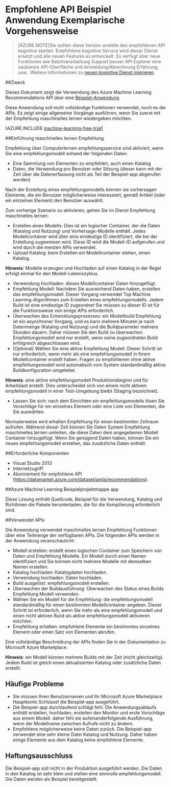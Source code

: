 <properties 
    pageTitle="Allgemeine Operationen in der Computer lernen empfohlene API | Microsoft Azure" 
    description="Azure ML Empfehlung Sample Application" 
    services="machine-learning" 
    documentationCenter="" 
    authors="LuisCabrer" 
    manager="jhubbard" 
    editor="cgronlun"/>

<tags 
    ms.service="machine-learning" 
    ms.workload="data-services" 
    ms.tgt_pltfrm="na" 
    ms.devlang="na" 
    ms.topic="article" 
    ms.date="09/08/2016" 
    ms.author="luisca"/> 


# <a name="recommendations-api-sample-application-walkthrough"></a>Empfohlene API Beispiel Anwendung Exemplarische Vorgehensweise

>[AZURE.NOTE]Sie sollten diese Version anstelle des empfohlenen API kognitive starten. Empfohlene kognitive Service wird dieser Dienst ersetzt und alle neuen Features es entwickelt. Es verfügt über neue Funktionen wie Batchverarbeitung Support besser API Explorer eine sauberere API-Oberfläche und Anmeldung/Abrechnung Erfahrung, usw..
> Weitere Informationen zu [neuen kognitive Dienst migrieren](http://aka.ms/recomigrate)

##<a name="purpose"></a>Zweck

Dieses Dokument zeigt die Verwendung des Azure Machine Learning Recommendations API über eine [Beispiel-Anwendung](https://code.msdn.microsoft.com/Recommendations-144df403).

Diese Anwendung soll nicht vollständige Funktionen verwendet, noch es die APIs. Es zeigt einige allgemeine Vorgänge ausführen, wenn Sie zuerst mit der Empfehlung maschinelles lernen wiedergeben möchten. 

[AZURE.INCLUDE [machine-learning-free-trial](../../includes/machine-learning-free-trial.md)]

##<a name="introduction-to-machine-learning-recommendation-service"></a>Einführung maschinelles lernen Empfehlung

Empfehlung über Computerlernen empfehlungsservice sind aktiviert, wenn Sie eine empfehlungsmodell anhand der folgenden Daten:

* Eine Sammlung von Elementen zu empfehlen, auch einen Katalog
* Daten, die Verwendung pro Benutzer oder Sitzung (dieser kann mit der Zeit über die Datenerfassung nicht als Teil der Beispiel-app abgerufen werden)

Nach der Erstellung eines empfehlungsmodells können sie vorhersagen Elemente, die ein Benutzer möglicherweise interessiert, gemäß Artikel (oder ein einzelnes Element) den Benutzer auswählt.

Zum vorherige Szenario zu aktivieren, gehen Sie im Dienst Empfehlung maschinelles lernen:

* Erstellen eines Modells: Dies ist ein logischer Container, der die Daten (Katalog und Nutzung) und Vorhersage-Modelle enthält. Jedes Modellcontainer wird über eine eindeutige ID identifiziert, die bei der Erstellung zugewiesen wird. Diese ID wird die Modell-ID aufgerufen und wird durch die meisten APIs verwendet. 
* Upload Katalog: beim Erstellen ein Modellcontainer stehen, einen Katalog.

**Hinweis**: Modelle erzeugen und Hochladen auf einen Katalog in der Regel erfolgt einmal für den Modell-Lebenszyklus.

* Verwendung hochladen: dieses Modellcontainer Daten hinzugefügt.
* Empfehlung Modell: Nachdem Sie ausreichend Daten haben, erstellen das empfehlungsmodell. Dieser Vorgang verwendet Top Machine Learning-Algorithmen zum Erstellen eines empfehlungsmodells. Jedem Build ist eine eindeutige ID zugeordnet Sie müssen zu dieser ID ist für die Funktionsweise von einige APIs erforderlich.
* Überwachen des Entwicklungsprozesses: ein Modellbuild Empfehlung ist ein asynchroner Vorgang, und es kann mehrere Minuten je nach Datenmenge (Katalog und Nutzung) und die Buildparameter mehrere Stunden dauern. Daher müssen Sie den Build zu überwachen. Empfehlungsmodell wird nur erstellt, wenn seine zugeordneten Build erfolgreich abgeschlossen wird.
* (Optional) Wählen Sie eine aktive Empfehlung Modell: Dieser Schritt ist nur erforderlich, wenn mehr als eine empfehlungsmodell in Ihrem Modellcontainer erstellt haben. Fragen zu empfohlenen ohne aktive empfehlungsmodell wird automatisch vom System standardmäßig aktive Buildkonfiguration umgeleitet. 

**Hinweis**: eine aktive empfehlungsmodell Produktionsbeginn und für Arbeitslast erstellt. Dies unterscheidet sich von einem nicht aktiven empfehlungsmodell in einer Test-Umgebung bleibt (Staging bezeichnet).

* Lassen Sie sich: nach dem Einrichten ein empfehlungsmodells lösen Sie Vorschläge für ein einzelnes Element oder eine Liste von Elementen, die Sie auswählen. 

Normalerweise wird erhalten Empfehlung für einen bestimmten Zeitraum aufrufen. Während dieser Zeit können Sie Daten System Empfehlung maschinelles lernen umleiten, die diese Daten dem angegebenen Modell Container hinzugefügt. Wenn Sie genügend Daten haben, können Sie ein neues empfehlungsmodell erstellen, das zusätzliche Daten enthält. 

##<a name="prerequisites"></a>Erforderliche Komponenten

* Visual Studio 2013
* Internetzugriff 
* Abonnement für empfohlene API (https://datamarket.azure.com/dataset/amla/recommendations).

##<a name="azure-machine-learning-sample-app-solution"></a>Azure Machine Learning Beispielprojektmappe app

Diese Lösung enthält Quellcode, Beispiel für die Verwendung, Katalog und Richtlinien die Pakete herunterladen, die für die Kompilierung erforderlich sind.

##<a name="the-apis-used"></a>Verwendet APIs

Die Anwendung verwendet maschinelles lernen Empfehlung Funktionen über eine Teilmenge der verfügbaren APIs. Die folgenden APIs werden in der Anwendung veranschaulicht:

* Modell erstellen: erstellt einen logischen Container zum Speichern von Daten und Empfehlung Modelle. Ein Modell durch einen Namen identifiziert und Sie können nicht mehrere Modelle mit demselben Namen erstellen.
* Katalog hochladen: Katalogdaten hochladen.
* Verwendung hochladen: Daten hochladen.
* Build ausgelöst: empfehlungsmodell erstellen.
* Überwachen der Buildausführung: Überwachen des Status eines Builds Empfehlung Modell verwenden.
* Wählen Sie ein Modell für die Empfehlung: die empfehlungsmodell standardmäßig für einen bestimmten Modellcontainer angeben. Dieser Schritt ist erforderlich, wenn Sie mehr als eine empfehlungsmodell und einen nicht aktiven Build als aktive empfehlungsmodell aktivieren möchten.
* Empfehlung erhalten: empfohlene Elemente ein bestimmtes einzelnes Element oder einen Satz von Elementen abrufen. 

Eine vollständige Beschreibung der APIs finden Sie in der Dokumentation zu Microsoft Azure Marketplace. 

**Hinweis**: ein Modell können mehrere Builds mit der Zeit (nicht gleichzeitig). Jedem Build ist gleich einen aktualisierten Katalog oder zusätzliche Daten erstellt.

## <a name="common-pitfalls"></a>Häufige Probleme

* Sie müssen Ihren Benutzernamen und Ihr Microsoft Azure Marketplace Hauptkonto Schlüssel die Beispiel-app ausgeführt.
* Die Beispiel-app durchlaufend schlägt fehl. Die Anwendungsablaufs enthält erstellen, hochladen, erstellen den Monitor und erste Vorschläge aus einem Modell. daher fehl sie aufeinanderfolgende Ausführung, wenn der Modellname zwischen Aufrufe nicht zu ändern.
* Empfohlene möglicherweise keine Daten zurück. Die Beispiel-app verwendet eine sehr kleine Datei Katalog und Nutzung. Daher haben einige Elemente aus dem Katalog keine empfohlene Elemente.

## <a name="disclaimer"></a>Haftungsausschluss
Die Beispiel-app soll nicht in der Produktion ausgeführt werden. Die Daten in den Katalog ist sehr klein und stellen eine sinnvolle empfehlungsmodell. Die Daten werden als Beispiel bereitgestellt. 
 
